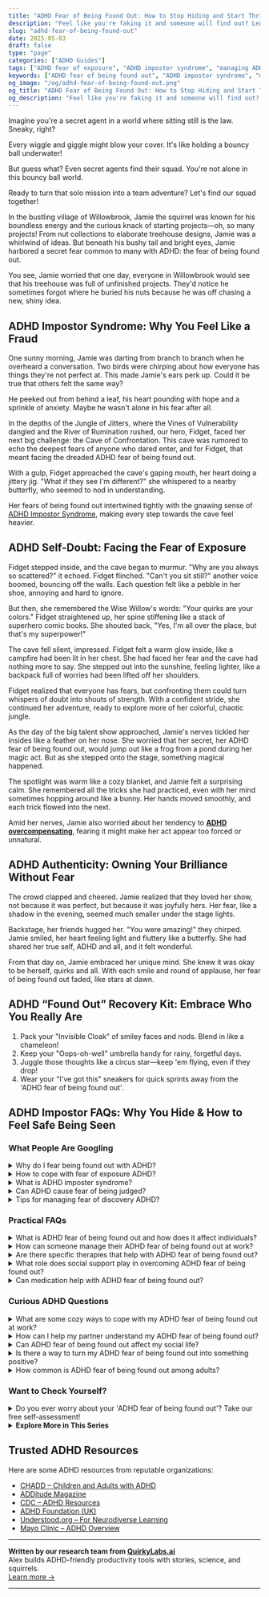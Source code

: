 ```yaml
---
title: "ADHD Fear of Being Found Out: How to Stop Hiding and Start Thriving"
description: "Feel like you're faking it and someone will find out? Learn how ADHD fuels imposter feelings and discover playful ways to own your brilliance and feel safe."
slug: "adhd-fear-of-being-found-out"
date: 2025-05-03
draft: false
type: "page"
categories: ["ADHD Guides"]
tags: ["ADHD fear of exposure", "ADHD impostor syndrome", "managing ADHD secret fears", "adult ADHD emotional support", "overcoming ADHD stigma", "ADHD validating experiences", "ADHD unfinished projects anxiety"]
keywords: ["ADHD fear of being found out", "ADHD impostor syndrome", "managing ADHD secret fears", "overcoming ADHD stigma", "ADHD emotional vulnerability", "adult ADHD coping", "ADHD self-acceptance"]
og_image: "/og/adhd-fear-of-being-found-out.png"
og_title: "ADHD Fear of Being Found Out: How to Stop Hiding and Start Thriving"
og_description: "Feel like you're faking it and someone will find out? Learn how ADHD fuels imposter feelings and discover playful ways to own your brilliance and feel safe."
---
```


Imagine you're a secret agent in a world where sitting still is the law. Sneaky, right?

Every wiggle and giggle might blow your cover. It's like holding a bouncy ball underwater!

But guess what? Even secret agents find their squad. You're not alone in this bouncy ball world.

Ready to turn that solo mission into a team adventure? Let's find our squad together!

In the bustling village of Willowbrook, Jamie the squirrel was known for his boundless energy and the curious knack of starting projects—oh, so many projects! From nut collections to elaborate treehouse designs, Jamie was a whirlwind of ideas. But beneath his bushy tail and bright eyes, Jamie harbored a secret fear common to many with ADHD: the fear of being found out.

You see, Jamie worried that one day, everyone in Willowbrook would see that his treehouse was full of unfinished projects. They'd notice he sometimes forgot where he buried his nuts because he was off chasing a new, shiny idea.

## ADHD Impostor Syndrome: Why You Feel Like a Fraud

One sunny morning, Jamie was darting from branch to branch when he overheard a conversation. Two birds were chirping about how everyone has things they're not perfect at. This made Jamie's ears perk up. Could it be true that others felt the same way?

He peeked out from behind a leaf, his heart pounding with hope and a sprinkle of anxiety. Maybe he wasn't alone in his fear after all.

In the depths of the Jungle of Jitters, where the Vines of Vulnerability dangled and the River of Rumination rushed, our hero, Fidget, faced her next big challenge: the Cave of Confrontation. This cave was rumored to echo the deepest fears of anyone who dared enter, and for Fidget, that meant facing the dreaded ADHD fear of being found out.

With a gulp, Fidget approached the cave's gaping mouth, her heart doing a jittery jig. "What if they see I'm different?" she whispered to a nearby butterfly, who seemed to nod in understanding.

Her fears of being found out intertwined tightly with the gnawing sense of [ADHD Impostor Syndrome](/pages/adhd-impostor-syndrome/), making every step towards the cave feel heavier.

## ADHD Self-Doubt: Facing the Fear of Exposure

Fidget stepped inside, and the cave began to murmur. "Why are you always so scattered?" it echoed. Fidget flinched. "Can't you sit still?" another voice boomed, bouncing off the walls. Each question felt like a pebble in her shoe, annoying and hard to ignore.

But then, she remembered the Wise Willow's words: "Your quirks are your colors." Fidget straightened up, her spine stiffening like a stack of superhero comic books. She shouted back, "Yes, I'm all over the place, but that's my superpower!"

The cave fell silent, impressed. Fidget felt a warm glow inside, like a campfire had been lit in her chest. She had faced her fear and the cave had nothing more to say. She stepped out into the sunshine, feeling lighter, like a backpack full of worries had been lifted off her shoulders.

Fidget realized that everyone has fears, but confronting them could turn whispers of doubt into shouts of strength. With a confident stride, she continued her adventure, ready to explore more of her colorful, chaotic jungle.

As the day of the big talent show approached, Jamie's nerves tickled her insides like a feather on her nose. She worried that her secret, her ADHD fear of being found out, would jump out like a frog from a pond during her magic act. But as she stepped onto the stage, something magical happened.

The spotlight was warm like a cozy blanket, and Jamie felt a surprising calm. She remembered all the tricks she had practiced, even with her mind sometimes hopping around like a bunny. Her hands moved smoothly, and each trick flowed into the next.

Amid her nerves, Jamie also worried about her tendency to **[ADHD overcompensating](/pages/adhd-overcompensating/)**, fearing it might make her act appear too forced or unnatural.

## ADHD Authenticity: Owning Your Brilliance Without Fear

The crowd clapped and cheered. Jamie realized that they loved her show, not because it was perfect, but because it was joyfully hers. Her fear, like a shadow in the evening, seemed much smaller under the stage lights.

Backstage, her friends hugged her. "You were amazing!" they chirped. Jamie smiled, her heart feeling light and fluttery like a butterfly. She had shared her true self, ADHD and all, and it felt wonderful.

From that day on, Jamie embraced her unique mind. She knew it was okay to be herself, quirks and all. With each smile and round of applause, her fear of being found out faded, like stars at dawn.

## ADHD “Found Out” Recovery Kit: Embrace Who You Really Are

1. Pack your "Invisible Cloak" of smiley faces and nods. Blend in like a chameleon!
2. Keep your "Oops-oh-well" umbrella handy for rainy, forgetful days.
3. Juggle those thoughts like a circus star—keep 'em flying, even if they drop!
4. Wear your "I've got this" sneakers for quick sprints away from the 'ADHD fear of being found out'.

## ADHD Impostor FAQs: Why You Hide & How to Feel Safe Being Seen

### What People Are Googling

<details><summary>Why do I fear being found out with ADHD?</summary><p>It's completely natural to feel that way, and you're definitely not alone in this. Many people with ADHD worry about being "found out" because they fear judgment or misunderstanding from others who may not fully grasp what it's like to live with ADHD. This is often called "impostor syndrome," where you might feel like you're not living up to a certain standard or that you'll be exposed as a fraud. Remember, your ADHD is just one facet of your multifaceted self, and embracing your unique strengths and challenges is key to overcoming these fears.</p></details>
<details><summary>How to cope with fear of exposure ADHD?</summary><p>Absolutely, feeling a bit vulnerable about ADHD is completely understandable, especially in environments where you're expected to perform or engage in certain ways. A good starting point is to acknowledge and accept your feelings as completely valid. It's also helpful to slowly build a support network of people who understand and accept your unique brain wiring—knowing you're not alone can really alleviate that fear. Finally, consider working with a therapist or coach who specializes in ADHD to develop strategies that play to your strengths, making you feel more confident in various settings. Remember, your ADHD is just one part of your wonderful, multifaceted self!</p></details>
<details><summary>What is ADHD imposter syndrome?</summary><p>ADHD imposter syndrome is a common feeling among many adults with ADHD where you might doubt the validity of your diagnosis or feel like you're not "enough" of a certain way to truly have ADHD. This can often come about because ADHD symptoms can vary so much from person to person, and they can even vary in intensity for you from day to day! It's like having a cozy blanket that doesn’t always fit the same way each time you wrap it around yourself. Remember, your experiences are valid, and it's okay to seek support if you're feeling unsure.</p></details>
<details><summary>Can ADHD cause fear of being judged?</summary><p>Absolutely, feeling anxious about being judged is quite common among individuals with ADHD. The fear often stems from past experiences of being misunderstood or criticized for behaviors related to ADHD, like forgetfulness or difficulty staying on task. It's important to remember that you're not alone in feeling this way, and it's okay to be kind to yourself when these feelings surface. Finding supportive communities and working with an understanding coach or therapist can really help in managing these fears and in celebrating your unique strengths.</p></details>
<details><summary>Tips for managing fear of discovery ADHD?</summary><p>Absolutely, feeling a bit apprehensive about others discovering your ADHD is completely natural. A good step to manage this fear is to start by sharing your diagnosis with a trusted friend or family member who is understanding and supportive. This can create a safe space where you feel seen and supported. Additionally, educating yourself about ADHD can empower you and help you articulate your experiences better to others when you're ready. Remember, owning your story can be incredibly empowering and you’re not alone in this journey.</p></details>



### Practical FAQs

<details><summary>What is ADHD fear of being found out and how does it affect individuals?</summary><p>Absolutely, that feeling you're describing is commonly known as "impostor syndrome," and it's quite frequent among individuals with ADHD. This worry — the fear of being 'found out' as not being as capable, competent, or talented as people think — can really weigh on someone, making everyday tasks and interactions feel more daunting. It can lead to stress, overworking, and an exhausting cycle of self-doubt. Remember, you're not alone in feeling this way, and it's okay to talk about these feelings with trusted friends or a professional who can provide support and strategies to manage these thoughts. Keep in mind, your strengths and talents are real and truly your own!</p></details>
<details><summary>How can someone manage their ADHD fear of being found out at work?</summary><p>It’s completely understandable to feel that way; many people with ADHD share this fear of being "found out" at work. One helpful approach is to focus on your strengths and the unique perspectives you bring to your team—ADHD often comes with creative and dynamic qualities that are invaluable in the workplace. If you’re comfortable, consider sharing your diagnosis with a trusted colleague or supervisor who can offer support. Remember, seeking accommodations or using strategies that play to your strengths isn’t just okay; it’s a smart way to thrive in your environment.</p></details>
<details><summary>Are there specific therapies that help with ADHD fear of being found out?</summary><p>Absolutely, and it's so understandable to feel that way given how challenging ADHD can be. One effective approach is cognitive-behavioral therapy (CBT), which helps in addressing the thoughts and behaviors that fuel this fear, often termed "impostor syndrome." Another supportive therapy is acceptance and commitment therapy (ACT), which focuses on accepting your feelings without judgment and committing to actions that align with your values, despite the fear. Both therapies can provide a safe space to explore these feelings and develop practical strategies to feel more secure and confident in your abilities.</p></details>
<details><summary>What role does social support play in overcoming ADHD fear of being found out?</summary><p>Social support plays a crucially comforting role in managing the fear of being "found out" or misunderstood because of ADHD. Having friends, family, or even a support group who understand and validate your experiences can significantly reduce feelings of isolation and anxiety. These supportive relationships offer a safe space where you can share your challenges and successes without judgment. This sense of belonging and acceptance not only helps in coping with fears but also boosts your confidence and resilience in everyday life.</p></details>
<details><summary>Can medication help with ADHD fear of being found out?</summary><p>Absolutely, medication can be a helpful part of managing ADHD, including some of the anxieties like the fear of being "found out" or feeling like an imposter. Many people find that when their ADHD symptoms are better controlled with medication, they feel more confident and secure in their abilities. This can reduce the fear that others will notice their struggles or judge them. Remember, medication is one tool in a broader toolkit, so combining it with strategies like therapy or coaching can provide even more support and reassurance.</p></details>



### Curious ADHD Questions

<details><summary>What are some cozy ways to cope with my ADHD fear of being found out at work?</summary><p>Feeling like you're hiding a part of yourself at work can definitely be stressful, but there are some gentle strategies you can use to feel more secure. Start by creating a small, calming ritual for yourself before starting your workday; maybe a warm cup of tea and a few minutes of mindfulness to set a positive tone. Organizing your workspace with comforting items like plants, personal photos, or a favorite piece of decor can also make your environment feel safer and more personal. Remember, it’s okay to have moments of vulnerability and seeking support from a trusted colleague or mentor can also be a soothing way to reassure yourself that you're not alone in your experiences.</p></details>
<details><summary>How can I help my partner understand my ADHD fear of being found out?</summary><p>It's wonderful that you want to share your feelings with your partner—that’s a big step in any relationship! A cozy chat, maybe over some tea or during a quiet evening, can be a great setting to explain your feelings. Describe how ADHD affects you, especially the fear of being judged or misunderstood, using simple, relatable examples. Encourage your partner to ask questions, and maybe share some articles or resources that have resonated with you. This open dialogue can really help build understanding and empathy between you two.</p></details>
<details><summary>Can ADHD fear of being found out affect my social life?</summary><p>Absolutely, it's quite common for individuals with ADHD to experience feelings of being "found out" or fears around others discovering they might struggle with certain tasks that seem easier for others. This fear can sometimes lead you to avoid social situations or hesitate to form new relationships, which can indeed impact your social life. It's important to remember that everyone has their unique challenges and that you're not alone in feeling this way. Finding a supportive group or a community that understands can really help in easing those fears and can enrich your social interactions.</p></details>
<details><summary>Is there a way to turn my ADHD fear of being found out into something positive?</summary><p>Absolutely, and it's wonderful that you're looking to transform your fear into something positive! A great approach is to channel that fear into an opportunity for self-advocacy and education. By sharing your ADHD experiences and challenges, you not only increase awareness but also foster understanding and support from others. Plus, embracing and disclosing your ADHD can actually boost your confidence and help you connect with others who might be experiencing similar feelings. You're turning a vulnerable spot into a strength by owning your story and using it to build bridges!</p></details>
<details><summary>How common is ADHD fear of being found out among adults?</summary><p>Absolutely, it's pretty common to feel that way! Many adults with ADHD worry about being "found out" or exposed for their struggles with attention, organization, or other symptoms. This fear often stems from worries about judgment or not meeting certain social or professional expectations. It’s important to remember that you're not alone in feeling this way, and reaching out for support can be incredibly affirming and helpful.</p></details>



### Want to Check Yourself?

<details><summary>Do you ever worry about your 'ADHD fear of being found out'? Take our free self-assessment!</summary><p>Oh, absolutely, that feeling is all too familiar to many of us with ADHD! It’s like carrying around a little secret that you worry might spill out at any moment. Taking a self-assessment can be a really supportive step in understanding these feelings better and finding ways to navigate them. It’s a cozy, judgment-free way to explore your experiences, so why not give it a try? It might just shed some comforting light on those tricky feelings.</p></details>

<script type="application/ld+json">
{
  "@context": "https://schema.org",
  "@type": "FAQPage",
  "mainEntity": [
    {
      "@type": "Question",
      "name": "Why do I fear being found out with ADHD?",
      "acceptedAnswer": {
        "@type": "Answer",
        "text": "It's completely natural to feel that way, and you're definitely not alone in this. Many people with ADHD worry about being \"found out\" because they fear judgment or misunderstanding from others who may not fully grasp what it's like to live with ADHD. This is often called \"impostor syndrome,\" where you might feel like you're not living up to a certain standard or that you'll be exposed as a fraud. Remember, your ADHD is just one facet of your multifaceted self, and embracing your unique strengths and challenges is key to overcoming these fears."
      }
    },
    {
      "@type": "Question",
      "name": "How to cope with fear of exposure ADHD?",
      "acceptedAnswer": {
        "@type": "Answer",
        "text": "Absolutely, feeling a bit vulnerable about ADHD is completely understandable, especially in environments where you're expected to perform or engage in certain ways. A good starting point is to acknowledge and accept your feelings as completely valid. It's also helpful to slowly build a support network of people who understand and accept your unique brain wiring\u2014knowing you're not alone can really alleviate that fear. Finally, consider working with a therapist or coach who specializes in ADHD to develop strategies that play to your strengths, making you feel more confident in various settings. Remember, your ADHD is just one part of your wonderful, multifaceted self!"
      }
    },
    {
      "@type": "Question",
      "name": "What is ADHD imposter syndrome?",
      "acceptedAnswer": {
        "@type": "Answer",
        "text": "ADHD imposter syndrome is a common feeling among many adults with ADHD where you might doubt the validity of your diagnosis or feel like you're not \"enough\" of a certain way to truly have ADHD. This can often come about because ADHD symptoms can vary so much from person to person, and they can even vary in intensity for you from day to day! It's like having a cozy blanket that doesn\u2019t always fit the same way each time you wrap it around yourself. Remember, your experiences are valid, and it's okay to seek support if you're feeling unsure."
      }
    },
    {
      "@type": "Question",
      "name": "Can ADHD cause fear of being judged?",
      "acceptedAnswer": {
        "@type": "Answer",
        "text": "Absolutely, feeling anxious about being judged is quite common among individuals with ADHD. The fear often stems from past experiences of being misunderstood or criticized for behaviors related to ADHD, like forgetfulness or difficulty staying on task. It's important to remember that you're not alone in feeling this way, and it's okay to be kind to yourself when these feelings surface. Finding supportive communities and working with an understanding coach or therapist can really help in managing these fears and in celebrating your unique strengths."
      }
    },
    {
      "@type": "Question",
      "name": "Tips for managing fear of discovery ADHD?",
      "acceptedAnswer": {
        "@type": "Answer",
        "text": "Absolutely, feeling a bit apprehensive about others discovering your ADHD is completely natural. A good step to manage this fear is to start by sharing your diagnosis with a trusted friend or family member who is understanding and supportive. This can create a safe space where you feel seen and supported. Additionally, educating yourself about ADHD can empower you and help you articulate your experiences better to others when you're ready. Remember, owning your story can be incredibly empowering and you\u2019re not alone in this journey."
      }
    }
  ]
}
</script>
<script type="application/ld+json">
{
  "@context": "https://schema.org",
  "@type": "Article",
  "author": {
    "@type": "Person",
    "name": "QuirkyLabs",
    "url": "https://quirkylabs.ai/about"
  },
  "headline": "\"Conquer ADHD Fear of Being Found Out & Thrive!\"",
  "mainEntityOfPage": "https://blog.quirkylabs.ai/pages/adhd-fear-of-being-found-out/",
  "datePublished": "2025-05-03"
}
</script>
<script type="application/ld+json">
{
  "@context": "https://schema.org",
  "@type": "BreadcrumbList",
  "itemListElement": [
    {
      "@type": "ListItem",
      "position": 1,
      "name": "Home",
      "item": "https://quirkylabs.ai/"
    },
    {
      "@type": "ListItem",
      "position": 2,
      "name": "Blog",
      "item": "https://blog.quirkylabs.ai/"
    },
    {
      "@type": "ListItem",
      "position": 3,
      "name": "\"Conquer ADHD Fear of Being Found Out & Thrive!\"",
      "item": "https://blog.quirkylabs.ai/pages/adhd-fear-of-being-found-out/"
    }
  ]
}
</script>

<details>
<summary><strong>Explore More in This Series</strong></summary>

- [Adhd Hide Your Struggles](/pages/adhd-hide-your-struggles/)
- [Adhd Perfectionism](/pages/adhd-perfectionism/)
- [Adhd Fake Success](/pages/adhd-fake-success/)
- [Adhd People Pleasing](/pages/adhd-people-pleasing/)
- [Adhd Overcompensating](/pages/adhd-overcompensating/)
- [Adhd Self Sabotage](/pages/adhd-self-sabotage/)
- [Adhd Masking At Work](/pages/adhd-masking-at-work/)
- [Adhd Compliment Doubt](/pages/adhd-compliment-doubt/)
</details>



## Trusted ADHD Resources

Here are some ADHD resources from reputable organizations:

- [CHADD – Children and Adults with ADHD](https://chadd.org)
- [ADDitude Magazine](https://www.additudemag.com)
- [CDC – ADHD Resources](https://www.cdc.gov/ncbddd/adhd)
- [ADHD Foundation (UK)](https://www.adhdfoundation.org.uk)
- [Understood.org – For Neurodiverse Learning](https://www.understood.org)
- [Mayo Clinic – ADHD Overview](https://www.mayoclinic.org/diseases-conditions/adhd)


---

**Written by our research team from [QuirkyLabs.ai](https://quirkylabs.ai)**  
Alex builds ADHD-friendly productivity tools with stories, science, and squirrels.  
[Learn more →](https://quirkylabs.ai)

---